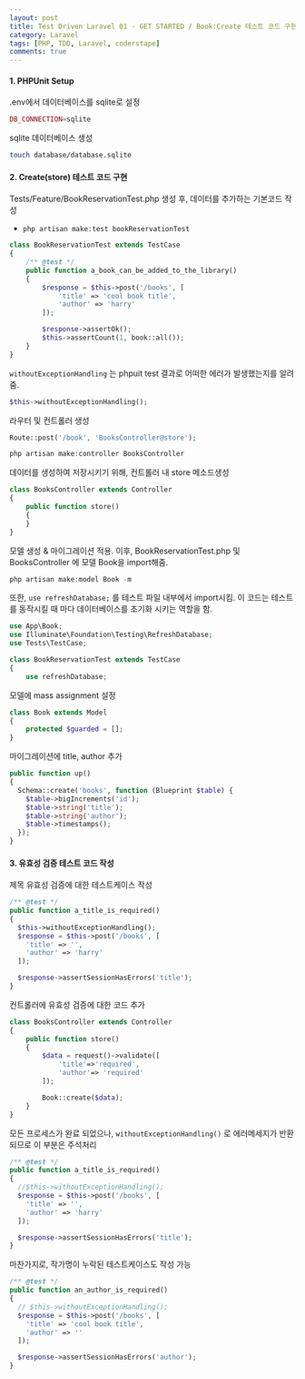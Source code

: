 ```yaml
---
layout: post
title: Test Driven Laravel 01 - GET STARTED / Book:Create 테스트 코드 구현
category: Laravel
tags: [PHP, TDD, Laravel, coderstape]
comments: true
---
```




#### 1. PHPUnit Setup

.env에서 데이터베이스를 sqlite로 설정

```php
DB_CONNECTION=sqlite
```

sqlite 데이터베이스 생성  

```bash
touch database/database.sqlite 
```



#### 2. Create(store) 테스트 코드 구현

Tests/Feature/BookReservationTest.php 생성 후,  데이터를 추가하는 기본코드 작성

- `php artisan make:test bookReservationTest` 

```php
class BookReservationTest extends TestCase
{
    /** @test */
    public function a_book_can_be_added_to_the_library()
    {
        $response = $this->post('/books', [
            'title' => 'cool book title',
            'author' => 'harry'
        ]);

        $response->assertOk();
        $this->assertCount(1, book::all());
    }
}
```

`withoutExceptionHandling` 는 phpuit test 결과로 어떠한 에러가 발생했는지를 알려줌.

```php
$this->withoutExceptionHandling();
```



라우터 및 컨트롤러 생성

```php
Route::post('/book', 'BooksController@store');

php artisan make:controller BooksController
```



데이터를 생성하여 저장시키기 위해, 컨트롤러 내 store 메소드생성

```php
class BooksController extends Controller
{
    public function store()
    {
    }
}
```



모델 생성 & 마이그레이션 적용. 이후, BookReservationTest.php 및  BooksController 에 모델 Book을 import해줌. 

```php
php artisan make:model Book -m
```



또한, `use refreshDatabase;` 를 테스트 파일 내부에서 import시킴. 이 코드는 테스트를 동작시킬 때 마다 데이터베이스를 초기화 시키는 역할을 함.

```php
use App\Book;
use Illuminate\Foundation\Testing\RefreshDatabase;
use Tests\TestCase;

class BookReservationTest extends TestCase
{
    use refreshDatabase;
```



모델에 mass assignment 설정

```php
class Book extends Model
{
    protected $guarded = [];
}
```



마이그레이션에 title, author 추가

```php
public function up()
{
  Schema::create('books', function (Blueprint $table) {
    $table->bigIncrements('id');
    $table->string('title');
    $table->string('author');
    $table->timestamps();
  });
}
```



#### 3. 유효성 검증 테스트 코드 작성

제목 유효성 검증에 대한 테스트케이스 작성

```php
/** @test */
public function a_title_is_required()
{
  $this->withoutExceptionHandling();
  $response = $this->post('/books', [
    'title' => '',
    'author' => 'harry'
  ]);

  $response->assertSessionHasErrors('title');
}
```



컨트롤러에 유효성 검증에 대한 코드 추가

```php
class BooksController extends Controller
{
    public function store()
    {
        $data = request()->validate([
            'title'=>'required',
            'author'=> 'required'
        ]);

        Book::create($data);
    }
}
```



모든 프로세스가 완료 되었으나, `withoutExceptionHandling()` 로 에러메세지가 반환되므로 이 부분은 주석처리

```php
/** @test */
public function a_title_is_required()
{
  //$this->withoutExceptionHandling();
  $response = $this->post('/books', [
    'title' => '',
    'author' => 'harry'
  ]);

  $response->assertSessionHasErrors('title');
}
```



마찬가지로, 작가명이 누락된 테스트케이스도 작성 가능

```php
/** @test */
public function an_author_is_required()
{
  // $this->withoutExceptionHandling();
  $response = $this->post('/books', [
    'title' => 'cool book title',
    'author' => ''
  ]);

  $response->assertSessionHasErrors('author');
}
```
